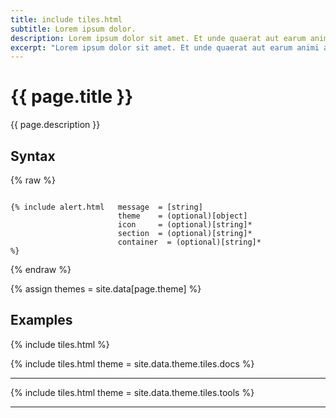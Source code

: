 ```yaml
---
title: include tiles.html
subtitle: Lorem ipsum dolor.
description: Lorem ipsum dolor sit amet. Et unde quaerat aut earum animi aut explicabo saepe qui quibusdam accusamus ut velit asperiores vel natus temporibus. Qui sapiente saepe qui totam saepe est suscipit quia vel error provident cum omnis eius aut galisum rem nulla dolor? Qui internos voluptas est nulla odit est temporibus expedita eos quidem cumque. Ea voluptates eligendi quo rerum libero et molestiae harum vel fugit magni et cupiditate optio At quia consequuntur ut exercitationem laboriosam. Cum blanditiis voluptatibus At amet sunt At quia deleniti id quibusdam neque ut odio placeat.
excerpt: "Lorem ipsum dolor sit amet. Et unde quaerat aut earum animi aut explicabo saepe qui quibusdam accusamus ut velit asperiores vel natus temporibus."
---
```



# {{ page.title }}

{{ page.description }}

## Syntax
{% raw %}
```

{% include alert.html   message  = [string]
                        theme    = (optional)[object]
                        icon     = (optional)[string]*
                        section  = (optional)[string]*
                        container  = (optional)[string]*
%}

```
{% endraw %}

{% assign themes = site.data[page.theme] %}

## Examples


{% include tiles.html %}

{% include tiles.html  theme = site.data.theme.tiles.docs %}
<hr/>

{% include tiles.html  theme = site.data.theme.tiles.tools %}
<hr/>
